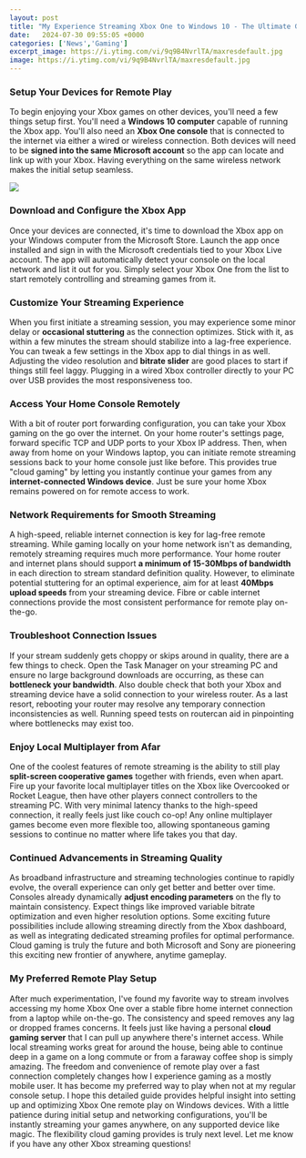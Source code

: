 ```yaml
---
layout: post
title: "My Experience Streaming Xbox One to Windows 10 - The Ultimate Guide"
date:   2024-07-30 09:55:05 +0000
categories: ['News','Gaming']
excerpt_image: https://i.ytimg.com/vi/9q9B4NvrlTA/maxresdefault.jpg
image: https://i.ytimg.com/vi/9q9B4NvrlTA/maxresdefault.jpg
---
```


### Setup Your Devices for Remote Play
To begin enjoying your Xbox games on other devices, you'll need a few things setup first. You'll need a **Windows 10 computer** capable of running the Xbox app. You'll also need an **Xbox One console** that is connected to the internet via either a wired or wireless connection. Both devices will need to be **signed into the same Microsoft account** so the app can locate and link up with your Xbox. Having everything on the same wireless network makes the initial setup seamless. 

![](https://i.ytimg.com/vi/UZAFUarMk8M/maxresdefault.jpg)
### Download and Configure the Xbox App  
Once your devices are connected, it's time to download the Xbox app on your Windows computer from the Microsoft Store. Launch the app once installed and sign in with the Microsoft credentials tied to your Xbox Live account. The app will automatically detect your console on the local network and list it out for you. Simply select your Xbox One from the list to start remotely controlling and streaming games from it.
### Customize Your Streaming Experience
When you first initiate a streaming session, you may experience some minor delay or **occasional stuttering** as the connection optimizes. Stick with it, as within a few minutes the stream should stabilize into a lag-free experience. You can tweak a few settings in the Xbox app to dial things in as well. Adjusting the video resolution and **bitrate slider** are good places to start if things still feel laggy. Plugging in a wired Xbox controller directly to your PC over USB provides the most responsiveness too. 
### Access Your Home Console Remotely
With a bit of router port forwarding configuration, you can take your Xbox gaming on the go over the internet. On your home router's settings page, forward specific TCP and UDP ports to your Xbox IP address. Then, when away from home on your Windows laptop, you can initiate remote streaming sessions back to your home console just like before. This provides true "cloud gaming" by letting you instantly continue your games from any **internet-connected Windows device**. Just be sure your home Xbox remains powered on for remote access to work.
### Network Requirements for Smooth Streaming
A high-speed, reliable internet connection is key for lag-free remote streaming. While gaming locally on your home network isn't as demanding, remotely streaming requires much more performance. Your home router and internet plans should support **a minimum of 15-30Mbps of bandwidth** in each direction to stream standard definition quality. However, to eliminate potential stuttering for an optimal experience, aim for at least **40Mbps upload speeds** from your streaming device. Fibre or cable internet connections provide the most consistent performance for remote play on-the-go. 
### Troubleshoot Connection Issues
If your stream suddenly gets choppy or skips around in quality, there are a few things to check. Open the Task Manager on your streaming PC and ensure no large background downloads are occurring, as these can **bottleneck your bandwidth**. Also double check that both your Xbox and streaming device have a solid connection to your wireless router. As a last resort, rebooting your router may resolve any temporary connection inconsistencies as well. Running speed tests on routercan aid in pinpointing where bottlenecks may exist too.
### Enjoy Local Multiplayer from Afar 
One of the coolest features of remote streaming is the ability to still play **split-screen cooperative games** together with friends, even when apart. Fire up your favorite local multiplayer titles on the Xbox like Overcooked or Rocket League, then have other players connect controllers to the streaming PC. With very minimal latency thanks to the high-speed connection, it really feels just like couch co-op! Any online multiplayer games become even more flexible too, allowing spontaneous gaming sessions to continue no matter where life takes you that day.  
### Continued Advancements in Streaming Quality
As broadband infrastructure and streaming technologies continue to rapidly evolve, the overall experience can only get better and better over time. Consoles already dynamically **adjust encoding parameters** on the fly to maintain consistency. Expect things like improved variable bitrate optimization and even higher resolution options. Some exciting future possibilities include allowing streaming directly from the Xbox dashboard, as well as integrating dedicated streaming profiles for optimal performance. Cloud gaming is truly the future and both Microsoft and Sony are pioneering this exciting new frontier of anywhere, anytime gameplay.
### My Preferred Remote Play Setup
After much experimentation, I've found my favorite way to stream involves accessing my home Xbox One over a stable fibre home internet connection from a laptop while on-the-go. The consistency and speed removes any lag or dropped frames concerns. It feels just like having a personal **cloud gaming server** that I can pull up anywhere there's internet access. While local streaming works great for around the house, being able to continue deep in a game on a long commute or from a faraway coffee shop is simply amazing. The freedom and convenience of remote play over a fast connection completely changes how I experience gaming as a mostly mobile user. It has become my preferred way to play when not at my regular console setup.
I hope this detailed guide provides helpful insight into setting up and optimizing Xbox One remote play on Windows devices. With a little patience during initial setup and networking configurations, you'll be instantly streaming your games anywhere, on any supported device like magic. The flexibility cloud gaming provides is truly next level. Let me know if you have any other Xbox streaming questions!